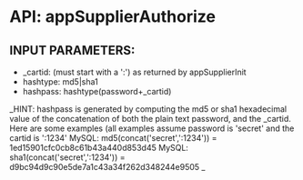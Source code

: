 # API: appSupplierAuthorize




## INPUT PARAMETERS: ##
  * _cartid:  (must start with a ':') as returned by appSupplierInit
  * hashtype:  md5|sha1
  * hashpass:  hashtype(password+_cartid)

_HINT: 
hashpass is generated by computing the md5 or sha1 hexadecimal value of the concatenation 
of both the plain text password, and the _cartid. Here are some examples (all examples assume password is 'secret' and 
the cartid is ':1234' 
MySQL: md5(concat('secret',':1234')) = 1ed15901cfc0cb8c61b43a440d853d45
MySQL: sha1(concat('secret',':1234')) = d9bc94d9c90e5de7a1c43a34f262d348244e9505
_
